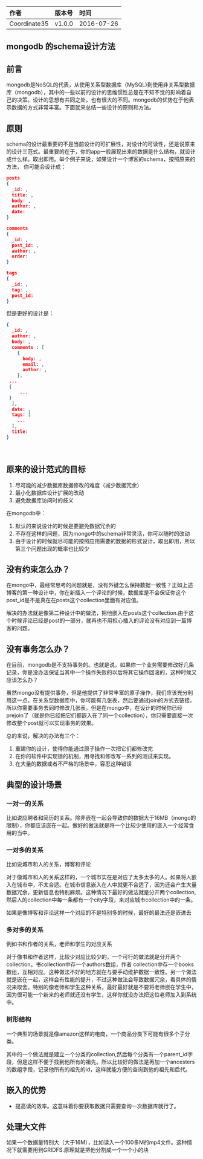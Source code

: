 |作者|版本号|时间|
|:-|:-|:-|
|Coordinate35| v1.0.0| 2016-07-26|

## mongodb 的schema设计方法

## 前言

mongodb是NoSQL的代表，从使用关系型数据库（MySQL)到使用非关系型数据库（mongodb），其中的一些以前的设计的思维惯性总是在不知不觉的影响着自己的决策。设计的思想有共同之处，也有很大的不同。mongodb的优势在于他表示数据的方式非常丰富。下面就来总结一些设计的原则和方法。



## 原则

schema的设计最重要的不是当前设计的可扩展性，对设计的可读性，还是说原来的设计三范式。最重要的在于，你的app一般展现出来的数据是什么结构，就设计成什么样。取出即用。举个例子来说，如果设计一个博客的schema，按照原来的方法， 你可能会设计成：

   ```json
   posts
   {
     _id: ,
     title: ,
     body: ,
     author: ,
     date: 
   }

   comments
   {
     _id: ,
     post_id: ,
     author: ,
     order: 
   }

   tags
   {
     _id: ,
     tag: ,
     post_id:
   }
   ```

   但是更好的设计是：

   ```json
   {
     _id: ,
     author: ,
     body: ,
     comments : [
       {
         body: ,
         email: ,
         author: ,
       },
   	...
   	{
        ...
   	}
     ],
     date: ,
     tags: [
       ...
     ],
     title: 
   }
   ```

   ​

##  原来的设计范式的目标

1. 尽可能的减少数据库数据修改的难度（减少数据冗余）
2. 最小化数据库设计扩展的改动
3. 避免数据库访问时的歧义

在mongodb中：

1. 默认的来说设计的时候是要避免数据冗余的
2. 不存在这样的问题，因为mongo中的schema非常灵活，你可以随时的改动
3. 由于设计的时候就尽可能的按照应用需要的数据的形式设计，取出即用，所以第三个问题出现的概率也比较少

## 没有约束怎么办？

在mongo中，最经常思考的问题就是，没有外键怎么保持数据一致性？正如上述博客的第一种设计中，你在新插入一个评论的时候，数据库是不会保证你这个post_id是不是真在在posts这个collection里面有对应值。

解决的办法就是像第二种设计中的做法，把他嵌入在posts这个collection.由于这个时候评论已经是post的一部分，就再也不用担心插入的评论没有对应到一篇博客的问题。



## 没有事务怎么办？

在目前，mongodb是不支持事务的。也就是说，如果你一个业务需要修改好几条记录，你是没办法保证当其中一个操作失败的以后将其它操作回滚的，这种时候又应该怎么办？

虽然mongo没有提供事务，但是他提供了非常丰富的原子操作，我们应该充分利用这一点。在关系型数据库中，你可能有几张表，然后要通过join的方式去链接。所以你需要事务去同时修改几张表。但是在mongo中，在设计的时候你已经prejoin了（就是你已经把它们都嵌入在了同一个collection），你只需要直接一次修改整个post就可以实现事务的效果。

总的来说，解决的办法有三个：

1. 重建你的设计，使得你能通过原子操作一次把它们都修改完
2. 在你的软件中实现锁的机制，用寻找和修改写一系列的测试来实现。
3. 在大量的数据或者不严格的场景中，容忍这种错误

##  典型的设计场景

### 一对一的关系

比如说应聘者和简历的关系。除非嵌在一起会导致你的数据大于16MB（mongo的限制），你都应该嵌在一起。做好的做法就是将一个比较少使用的嵌入一个经常食用的当中。

### 一对多的关系

比如说城市和人的关系，博客和评论

对于像城市和人的关系这样的，一个城市实在是对应了太多太多的人。如果将人嵌入在城市中，不太合适。在城市信息嵌入在人中就更不合适了，因为还会产生大量数据冗余，更新信息也特别麻烦。这种情况下最好的做法就是分开两个collection,然后人的collection中每一条都有一个city字段，来对应城市collection中的一条。

如果是像博客和评论这样一个对应的不是特别多的时候，最好的最法还是嵌进去

### 多对多的关系

例如书和作者的关系，老师和学生的对应关系

对于像书和作者这样，比较少对应比较少的，一个可行的做法就是分开两个collection。书collection中存一个authors数组，作者 collection中存一个books数组，互相对应。这种做法不好的地方就在与要手动维护数据一致性。另一个做法就是嵌在一起，这样会有性能的提升，不过这种做法会导致数据冗余，看具体的情况来取舍。特别的像老师和学生这种关系，最好最好就是不要将老师嵌在学生中，因为很可能一个新来的老师就还没有学生，这样你就没办法把这位老师加入到系统中。

### 树形结构

一个典型的场景就是像amazon这样的电商，一个商品分类下可能有很多个子分类。

其中的一个做法就是建立一个分类的collection,然后每个分类有一个parent_id字段，但是这样不便于找到他所有的祖先。所以比较好的做法是再加一个ancesters的数组字段，记录他所有的祖先的id，这样就能方便的查询到他的祖先和后代。

## 嵌入的优势

* 提高读的效率。这意味着你要获取数据只需要查询一次数据库就行了。

## 处理大文件

如果一个数据量特别大（大于16M），比如读入一个100多M的mp4文件。这种情况下就需要用到GRIDFS.原理就是把他分割成一个一个小的块


